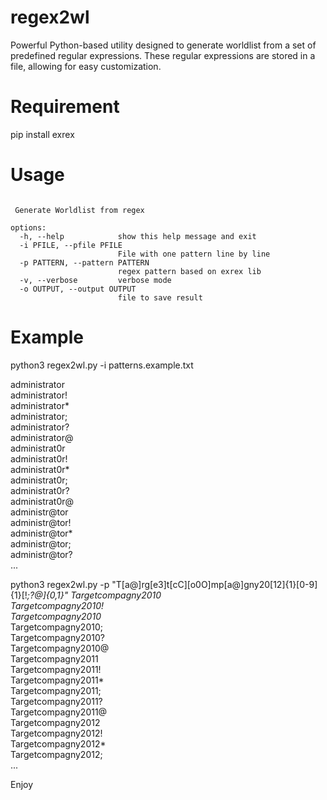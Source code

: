 # regex2wl
Powerful Python-based utility designed to generate worldlist from a set of predefined regular expressions. These regular expressions are stored in a file, allowing for easy customization.

# Requirement
pip install exrex

# Usage
```usage: regex2wl.py [-h] [-i PFILE] [-p PATTERN] [-v] [-o OUTPUT]

 Generate Worldlist from regex

options:
  -h, --help            show this help message and exit
  -i PFILE, --pfile PFILE
                        File with one pattern line by line
  -p PATTERN, --pattern PATTERN
                        regex pattern based on exrex lib
  -v, --verbose         verbose mode
  -o OUTPUT, --output OUTPUT
                        file to save result
```

# Example
python3 regex2wl.py -i patterns.example.txt

administrator  
administrator!  
administrator*  
administrator;  
administrator?  
administrator@  
administrat0r  
administrat0r!  
administrat0r*  
administrat0r;  
administrat0r?  
administrat0r@  
administr@tor  
administr@tor!  
administr@tor*  
administr@tor;  
administr@tor?  
...  

python3 regex2wl.py -p "T[a@]rg[e3]t[cC][o0O]mp[a@]gny20[12]{1}[0-9]{1}[!*;?@]{0,1}"
Targetcompagny2010  
Targetcompagny2010!  
Targetcompagny2010*  
Targetcompagny2010;  
Targetcompagny2010?  
Targetcompagny2010@  
Targetcompagny2011  
Targetcompagny2011!  
Targetcompagny2011*  
Targetcompagny2011;  
Targetcompagny2011?  
Targetcompagny2011@  
Targetcompagny2012  
Targetcompagny2012!  
Targetcompagny2012*  
Targetcompagny2012;  
...  




Enjoy  

